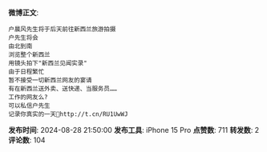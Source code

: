 **微博正文**: 
```
户晨风先生将于后天前往新西兰旅游拍摄
户先生将会
由北到南
浏览整个新西兰
用镜头拍下"新西兰见闻实录"
由于日程繁忙
暂不接受一切新西兰网友的宴请
有在新西兰送外卖、送快递、当服务员……
工作的网友么?
可以私信户先生
记录你真实的一天🙏http://t.cn/RU1UwWJ
```
**发布时间**: 2024-08-28 21:50:00
**发布工具**: iPhone 15 Pro
**点赞数**: 711
**转发数**: 2
**评论数**: 104
